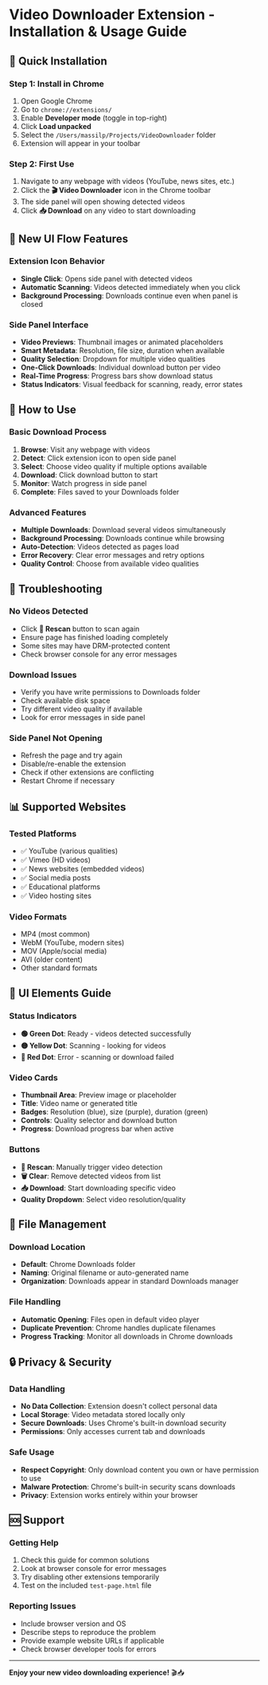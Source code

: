 # Video Downloader Extension - Installation & Usage Guide

## 🚀 Quick Installation

### Step 1: Install in Chrome
1. Open Google Chrome
2. Go to `chrome://extensions/`
3. Enable **Developer mode** (toggle in top-right)
4. Click **Load unpacked**
5. Select the `/Users/massilp/Projects/VideoDownloader` folder
6. Extension will appear in your toolbar

### Step 2: First Use
1. Navigate to any webpage with videos (YouTube, news sites, etc.)
2. Click the **🎬 Video Downloader** icon in the Chrome toolbar
3. The side panel will open showing detected videos
4. Click **📥 Download** on any video to start downloading

## 📱 New UI Flow Features

### Extension Icon Behavior
- **Single Click**: Opens side panel with detected videos
- **Automatic Scanning**: Videos detected immediately when you click
- **Background Processing**: Downloads continue even when panel is closed

### Side Panel Interface
- **Video Previews**: Thumbnail images or animated placeholders
- **Smart Metadata**: Resolution, file size, duration when available
- **Quality Selection**: Dropdown for multiple video qualities
- **One-Click Downloads**: Individual download button per video
- **Real-Time Progress**: Progress bars show download status
- **Status Indicators**: Visual feedback for scanning, ready, error states

## 🎯 How to Use

### Basic Download Process
1. **Browse**: Visit any webpage with videos
2. **Detect**: Click extension icon to open side panel
3. **Select**: Choose video quality if multiple options available
4. **Download**: Click download button to start
5. **Monitor**: Watch progress in side panel
6. **Complete**: Files saved to your Downloads folder

### Advanced Features
- **Multiple Downloads**: Download several videos simultaneously
- **Background Processing**: Downloads continue while browsing
- **Auto-Detection**: Videos detected as pages load
- **Error Recovery**: Clear error messages and retry options
- **Quality Control**: Choose from available video qualities

## 🔧 Troubleshooting

### No Videos Detected
- Click **🔄 Rescan** button to scan again
- Ensure page has finished loading completely
- Some sites may have DRM-protected content
- Check browser console for any error messages

### Download Issues
- Verify you have write permissions to Downloads folder
- Check available disk space
- Try different video quality if available
- Look for error messages in side panel

### Side Panel Not Opening
- Refresh the page and try again
- Disable/re-enable the extension
- Check if other extensions are conflicting
- Restart Chrome if necessary

## 📊 Supported Websites

### Tested Platforms
- ✅ YouTube (various qualities)
- ✅ Vimeo (HD videos)
- ✅ News websites (embedded videos)
- ✅ Social media posts
- ✅ Educational platforms
- ✅ Video hosting sites

### Video Formats
- MP4 (most common)
- WebM (YouTube, modern sites)
- MOV (Apple/social media)
- AVI (older content)
- Other standard formats

## 🎨 UI Elements Guide

### Status Indicators
- **🟢 Green Dot**: Ready - videos detected successfully
- **🟡 Yellow Dot**: Scanning - looking for videos
- **🔴 Red Dot**: Error - scanning or download failed

### Video Cards
- **Thumbnail Area**: Preview image or placeholder
- **Title**: Video name or generated title
- **Badges**: Resolution (blue), size (purple), duration (green)
- **Controls**: Quality selector and download button
- **Progress**: Download progress bar when active

### Buttons
- **🔄 Rescan**: Manually trigger video detection
- **🗑️ Clear**: Remove detected videos from list
- **📥 Download**: Start downloading specific video
- **Quality Dropdown**: Select video resolution/quality

## 📁 File Management

### Download Location
- **Default**: Chrome Downloads folder
- **Naming**: Original filename or auto-generated name
- **Organization**: Downloads appear in standard Downloads manager

### File Handling
- **Automatic Opening**: Files open in default video player
- **Duplicate Prevention**: Chrome handles duplicate filenames
- **Progress Tracking**: Monitor all downloads in Chrome downloads

## 🔒 Privacy & Security

### Data Handling
- **No Data Collection**: Extension doesn't collect personal data
- **Local Storage**: Video metadata stored locally only
- **Secure Downloads**: Uses Chrome's built-in download security
- **Permissions**: Only accesses current tab and downloads

### Safe Usage
- **Respect Copyright**: Only download content you own or have permission to use
- **Malware Protection**: Chrome's built-in security scans downloads
- **Privacy**: Extension works entirely within your browser

## 🆘 Support

### Getting Help
1. Check this guide for common solutions
2. Look at browser console for error messages
3. Try disabling other extensions temporarily
4. Test on the included `test-page.html` file

### Reporting Issues
- Include browser version and OS
- Describe steps to reproduce the problem
- Provide example website URLs if applicable
- Check browser developer tools for errors

---

**Enjoy your new video downloading experience!** 🎬📥
